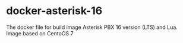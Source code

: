 # docker-asterisk-16
The docker file for build image Asterisk PBX 16 version (LTS) and Lua. Image based on CentoOS 7
